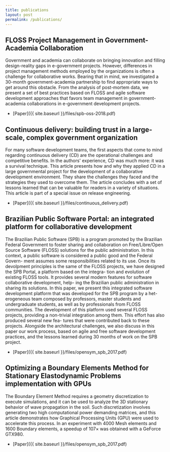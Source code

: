 ```yaml
---
title: publications
layout: post
permalink: /publications/
---
```


## FLOSS Project Management in Government-Academia Collaboration

Government and academia can collaborate on bringing innovation and filling
design-reality gaps in e-government projects. However, differences in project
management methods employed by the organizations is often a challenge for
collaborative works. Bearing that in mind, we investigated a 30-month
government-academia partnership to find appropriate ways to get around this
obstacle. From the analysis of post-mortem data, we present a set of best
practices based on FLOSS and agile software development approaches that favors
team management in government-academia collaborations in e-government
development projects.

- [Paper]({{ site.baseurl }}/files/spb-oss-2018.pdf)

## Continuous delivery: building trust in a large-scale, complex government organization

For many software development teams, the first aspects that come to mind
regarding continuous delivery (CD) are the operational challenges and
competitive benefits. In the authors' experience, CD was much more: it was a
survival technique. This article presents how and why they applied CD in a
large governmental project for the development of a collaborative development
environment. They share the challenges they faced and the strategies they used
to overcome them. The article concludes with a set of lessons learned that can
be valuable for readers in a variety of situations. This article is part of a
special issue on release engineering.

- [Paper]({{ site.baseurl }}/files/continuous_delivery.pdf)

## Brazilian Public Software Portal: an integrated platform for collaborative development

The Brazilian Public Software (SPB) is a program promoted by the Brazilian
Federal Government to foster sharing and collaboration on Free/Libre/Open
Source Software (FLOSS) solutions for the public administration. In this
context, a public software is considered a public good and the Federal Govern-
ment assumes some responsibilities related to its use. Once its devolpment
principles is the same of the FLOSS projects, we have designed the SPB Portal,
a platform based on the integra- tion and evolution of existing FLOSS tools. It
provides several modern features for software collaborative development, help-
ing the Brazilian public administration in sharing its solutions.  In this
paper, we present this integrated software development platform that was
developed for the SPB program by a het- erogeneous team composed by professors,
master students and undergraduate students, as well as by professionals from
FLOSS communities. The development of this platform used several FLOSS
projects, providing a non-trivial integration among them. This effort has also
produced several new fea- tures that were contributed back to these projects.
Alongside the architectural challenges, we also discuss in this paper our work
process, based on agile and free software development practices, and the
lessons learned during 30 months of work on the SPB project.

- [Paper]({{ site.baseurl }}/files/opensym_spb_2017.pdf)

## Optimizing a Boundary Elements Method for Stationary Elastodynamic Problems implementation with GPUs

The Boundary Element Method requires a geometry discretization to execute
simulations, and it can be used to analyze the 3D stationary behavior of wave
propagation in the soil. Such discretization involves generating two high
computational power demanding matrices, and this article demonstrates how
Graphical Processing Units (GPU) were used to accelerate this process. In an
experiment with 4000 Mesh elements and 1600 Boundary elements, a speedup of
107× was obtained with a GeForce GTX980.

- [Paper]({{ site.baseurl }}/files/opensym_spb_2017.pdf)
